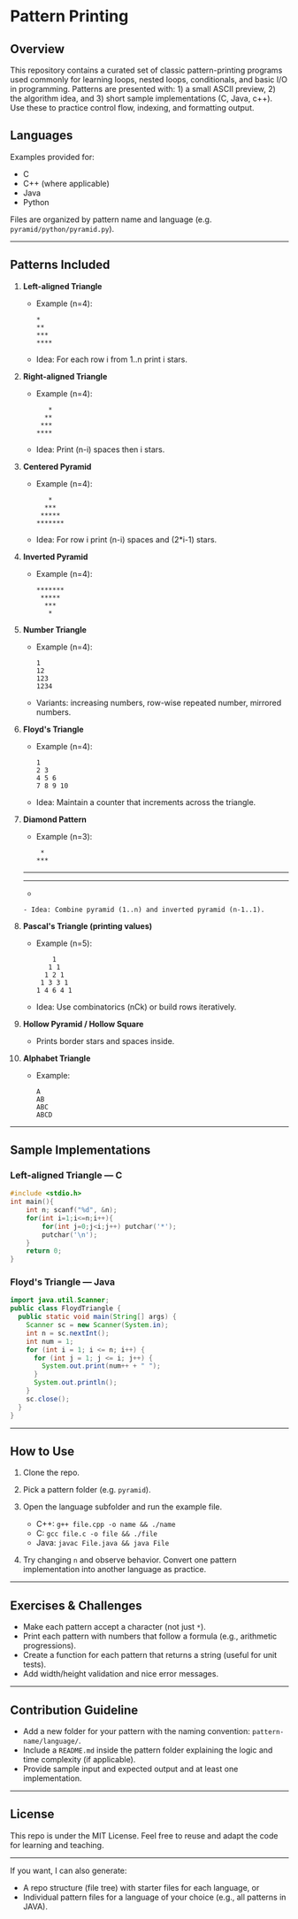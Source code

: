 # Pattern Printing



## Overview

This repository contains a curated set of classic pattern-printing programs used commonly for learning loops, nested loops, conditionals, and basic I/O in programming. Patterns are presented with: 1) a small ASCII preview, 2) the algorithm idea, and 3) short sample implementations (C, Java, c++). Use these to practice control flow, indexing, and formatting output.

## Languages

Examples provided for:

* C
* C++ (where applicable)
* Java
* Python

Files are organized by pattern name and language (e.g. `pyramid/python/pyramid.py`).

---

## Patterns Included

1. **Left-aligned Triangle**

   * Example (n=4):

     ```
     *
     **
     ***
     ****
     ```
   * Idea: For each row i from 1..n print i stars.

2. **Right-aligned Triangle**

   * Example (n=4):

     ```
        *
       **
      ***
     ****
     ```
   * Idea: Print (n-i) spaces then i stars.

3. **Centered Pyramid**

   * Example (n=4):

     ```
        *
       ***
      *****
     *******
     ```
   * Idea: For row i print (n-i) spaces and (2*i-1) stars.

4. **Inverted Pyramid**

   * Example (n=4):

     ```
     *******
      *****
       ***
        *
     ```

5. **Number Triangle**

   * Example (n=4):

     ```
     1
     12
     123
     1234
     ```
   * Variants: increasing numbers, row-wise repeated number, mirrored numbers.

6. **Floyd's Triangle**

   * Example (n=4):

     ```
     1
     2 3
     4 5 6
     7 8 9 10
     ```
   * Idea: Maintain a counter that increments across the triangle.

7. **Diamond Pattern**

   * Example (n=3):

     ```
      *
     ***
     ```

   ---

   ---

   *

   ```
   - Idea: Combine pyramid (1..n) and inverted pyramid (n-1..1).

   ```

8. **Pascal's Triangle (printing values)**

   * Example (n=5):

     ```
         1
        1 1
       1 2 1
      1 3 3 1
     1 4 6 4 1
     ```
   * Idea: Use combinatorics (nCk) or build rows iteratively.

9. **Hollow Pyramid / Hollow Square**

   * Prints border stars and spaces inside.

10. **Alphabet Triangle**

    * Example:

      ```
      A
      AB
      ABC
      ABCD
      ```

---

## Sample Implementations


### Left-aligned Triangle — C

```c
#include <stdio.h>
int main(){
    int n; scanf("%d", &n);
    for(int i=1;i<=n;i++){
        for(int j=0;j<i;j++) putchar('*');
        putchar('\n');
    }
    return 0;
}
```

### Floyd's Triangle — Java

```java
import java.util.Scanner;
public class FloydTriangle {
  public static void main(String[] args) {
    Scanner sc = new Scanner(System.in);
    int n = sc.nextInt();
    int num = 1;
    for (int i = 1; i <= n; i++) {
      for (int j = 1; j <= i; j++) {
        System.out.print(num++ + " ");
      }
      System.out.println();
    }
    sc.close();
  }
}
```

---

## How to Use

1. Clone the repo.
2. Pick a pattern folder (e.g. `pyramid`).
3. Open the language subfolder and run the example file.

   * C++: `g++ file.cpp -o name && ./name`
   * C: `gcc file.c -o file && ./file`
   * Java: `javac File.java && java File`
4. Try changing `n` and observe behavior. Convert one pattern implementation into another language as practice.

---

## Exercises & Challenges

* Make each pattern accept a character (not just `*`).
* Print each pattern with numbers that follow a formula (e.g., arithmetic progressions).
* Create a function for each pattern that returns a string (useful for unit tests).
* Add width/height validation and nice error messages.

---

## Contribution Guideline

* Add a new folder for your pattern with the naming convention: `pattern-name/language/`.
* Include a `README.md` inside the pattern folder explaining the logic and time complexity (if applicable).
* Provide sample input and expected output and at least one implementation.

---

## License

This repo is under the MIT License. Feel free to reuse and adapt the code for learning and teaching.

---

If you want, I can also generate:

* A repo structure (file tree) with starter files for each language, or
* Individual pattern files for a language of your choice (e.g., all patterns in JAVA).


